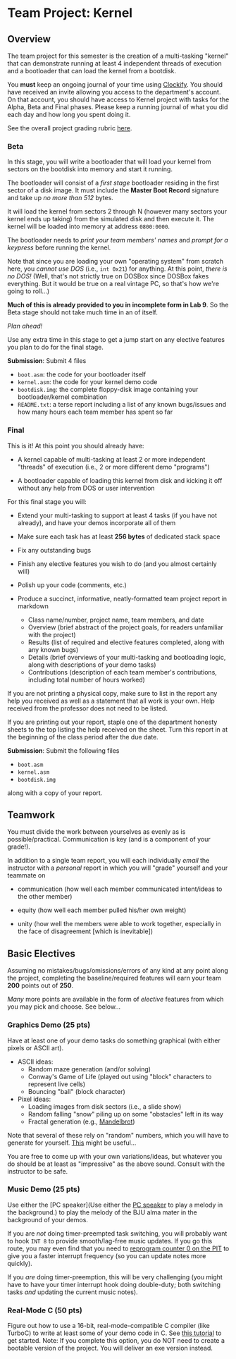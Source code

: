# Team Project: Kernel

## Overview

The team project for this semester is the creation of a multi-tasking "kernel" that
can demonstrate running at least 4 independent threads of execution and a bootloader
that can load the kernel from a bootdisk.

You **must** keep an ongoing journal of your time using [Clockify](https://clockify.me). You should have received an invite allowing you access to the department's account. On that account, you should have access to Kernel project with tasks for the Alpha, Beta and Final phases. Please keep a running journal of what you did each day and how long you spent doing it.

See the overall project grading rubric [here](team_project_rubric.xlsx).

### Beta

In this stage, you will write a bootloader that will load your kernel from sectors on the bootdisk into memory and start it running.

The bootloader will consist of a _first stage_ bootloader residing in the first sector of a disk image.
It must include the **Master Boot Record** signature and take up _no more than 512_ bytes.

It will load the kernel from sectors 2 through N (however many sectors your kernel ends up taking)
from the simulated disk and then execute it.
The kernel will be loaded into memory at address `0800:0000`.

The bootloader needs to _print your team members' names_ and _prompt for a keypress_ before running the kernel.

Note that since you are loading your own "operating system" from scratch here, you _cannot use DOS_ (i.e., `int 0x21`) for anything.
At this point, _there is no DOS!_
(Well, that's not strictly true on DOSBox since DOSBox fakes everything. But it would be true on a real vintage PC, so that's how
we're going to roll...)

**Much of this is already provided to you in incomplete form in Lab 9**. So the Beta stage should not take much time in an of itself.

_Plan ahead!_

Use any extra time in this stage to get a jump start on any elective features you plan to do for the final stage.

**Submission**: Submit 4 files

-   `boot.asm`: the code for your bootloader itself
-   `kernel.asm`: the code for your kernel demo code
-   `bootdisk.img`: the complete floppy-disk image containing your bootloader/kernel combination
-   `README.txt`: a terse report including a list of any known bugs/issues and how many hours each team member has spent so far

### Final

This is it! At this point you should already have:

-   A kernel capable of multi-tasking at least 2 or more independent "threads" of execution (i.e., 2 or more different demo "programs")

-   A bootloader capable of loading this kernel from disk and kicking it off without any help from DOS or user intervention

For this final stage you will:

-   Extend your multi-tasking to support at least 4 tasks (if you have not already), and have your demos incorporate all of them

-   Make sure each task has at least **256 bytes** of dedicated stack space

-   Fix any outstanding bugs

-   Finish any elective features you wish to do (and you almost certainly will)

-   Polish up your code (comments, etc.)

-   Produce a succinct, informative, neatly-formatted team project report in markdown

    -   Class name/number, project name, team members, and date
    -   Overview (brief abstract of the project goals, for readers unfamiliar with the project)
    -   Results (list of required and elective features completed, along with any known bugs)
    -   Details (brief overviews of your multi-tasking and bootloading logic, along with descriptions of your demo tasks)
    -   Contributions (description of each team member's contributions, including total number of hours worked)

If you are not printing a physical copy, make sure to list in the report any help you received as well as a statement that all work is your own. Help received from the professor does not need to be listed.

If you are printing out your report, staple one of the department honesty sheets to the top listing the help received on the sheet. Turn this report in at the beginning of the class period after the due date.

**Submission**: Submit the following files

-   `boot.asm`
-   `kernel.asm`
-   `bootdisk.img`

along with a copy of your report.

## Teamwork

You must divide the work between yourselves as evenly as is possible/practical. Communication is key (and is a component of your grade!).

In addition to a single team report, you will each individually _email_ the instructor with a _personal_
report in which you will "grade" yourself and your teammate on

-   communication (how well each member communicated intent/ideas to the other member)

-   equity (how well each member pulled his/her own weight)

-   unity (how well the members were able to work together, especially in the face of disagreement [which is inevitable])

## Basic Electives

Assuming no mistakes/bugs/omissions/errors of any kind at any point along the project,
completing the baseline/required features will earn your team **200** points out of **250**.

_Many_ more points are available in the form of _elective_ features from which you may pick and choose. See below...

### Graphics Demo (25 pts)

Have at least one of your demo tasks do something graphical (with either pixels or ASCII art).

-   ASCII ideas:
    -   Random maze generation (and/or solving)
    -   Conway's Game of Life (played out using "block" characters to represent live cells)
    -   Bouncing "ball" (block character)
-   Pixel ideas:
    -   Loading images from disk sectors (i.e., a slide show)
    -   Random falling "snow" piling up on some "obstacles" left in its way
    -   Fractal generation (e.g., [Mandelbrot](https://en.wikipedia.org/wiki/Mandelbrot_set#Computer_drawings))

Note that several of these rely on "random" numbers, which you will have to generate for yourself.
[This](https://en.wikipedia.org/wiki/Linear_congruential_generator) might be useful...

You are free to come up with your own variations/ideas, but whatever you do should be at least as "impressive" as the above sound.
Consult with the instructor to be safe.

### Music Demo (25 pts)

Use either the [PC speaker](Use either the [PC speaker](http://muruganad.com/8086/8086-assembly-language-program-to-play-sound-using-pc-speaker.html) to play a melody in the background.) to play the melody of the BJU alma mater in the background of your demos.

If you are _not_ doing timer-preempted task switching, you will probably want to hook `INT 8` to provide smooth/lag-free music updates. If you go this route, you may even find that you need to [reprogram counter 0 on the PIT](http://stanislavs.org/helppc/8253.html) to give you a faster interrupt frequency (so you can update notes more quickly).

If you _are_ doing timer-preemption, this will be very challenging (you might have to have your timer interrupt hook doing double-duty; both
switching tasks _and_ updating the current music notes).

### Real-Mode C (50 pts)

Figure out how to use a 16-bit, real-mode-compatible C compiler (like TurboC) to write at least some of your demo code in C. See [this tutorial](https://ethantmcgee.com/bju/cps230/info/realmodec) to get started. Note: If you complete this option, you do NOT need to create a bootable version of the project. You will deliver an exe version instead.
